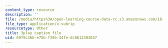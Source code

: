 ```yaml
---
content_type: resource
description: ''
file: /media/https%3A/open-learning-course-data-rc.s3.amazonaws.com/18-03sc-differential-equations-fall-2011/69f9c36be75bf39b34fedc8612303037_te6Mplq3DCU.srt
file_type: application/x-subrip
resourcetype: Other
title: 3play caption file
uid: 69f9c36b-e75b-f39b-34fe-dc8612303037
---
```

